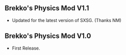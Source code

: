 ## Brekko's Physics Mod V1.1
- Updated for the latest version of SXSG. (Thanks NM)

## Brekko's Physics Mod V1.0
- First Release.
